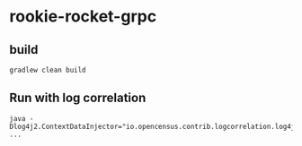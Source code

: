 # rookie-rocket-grpc

## build

````bash
gradlew clean build
````

## Run with log correlation
```
java -Dlog4j2.ContextDataInjector="io.opencensus.contrib.logcorrelation.log4j2.OpenCensusTraceContextDataInjector" ...
```

